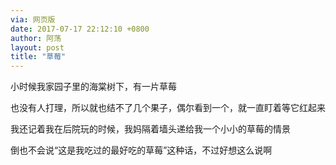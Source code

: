 ```yaml
---
via: 网页版
date: 2017-07-17 22:12:10 +0800 
author: 阿荡
layout: post
title: "草莓"
---
```



小时候我家园子里的海棠树下，有一片草莓

也没有人打理，所以就也结不了几个果子，偶尔看到一个，就一直盯着等它红起来

我还记着我在后院玩的时候，我妈隔着墙头递给我一个小小的草莓的情景

倒也不会说“这是我吃过的最好吃的草莓”这种话，不过好想这么说啊